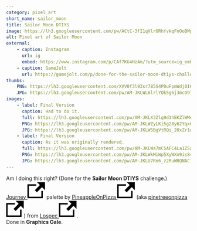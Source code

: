 ```yaml
---
category: pixel_art
short_name: sailor_moon
title: Sailor Moon DTIYS
image: https://lh3.googleusercontent.com/pw/ACtC-3fI1qXlrORhfvkqFnOoBWpEV-4aL0QS2nHpJccrDV_qQ37so2FBoElefmPi7FPSgU7sLiZk6KmTWJQ5kT-qgbMcWg5Wv88GoyZKeI6_Gf2R2vszmzXjWkwBowxleg2O00YdXhuMdYZ9pXrWQDG0hmfA=w1200-h630-no?authuser=0
alt: Pixel art of Sailor Moon
external:
    - caption: Instagram
      url: ig
      embed: https://www.instagram.com/p/CAf7KG4HzAm/?utm_source=ig_embed&amp;utm_campaign=loading
    - caption: GameJolt
      url: https://gamejolt.com/p/done-for-the-sailor-moon-dtiys-challenge-back-in-may-journey-pa-mxcdmkrw
thumbs:
    PNG: https://lh3.googleusercontent.com/XVV0f3l93sr785S4P0uFpmWdj0I6QF9pcmOYmgf4voy0V1c_0SKyLw67Ri2IA-uQN-51WMSf8qnQy6ut47G-c-U4DD56wtKQjfiXUrUSlxEdOOhXH9quqPvHLthn7RXAGydclyJFmyTIcQ8vH0_yBp7gyVKVTUbh_9wOVHqpBsmtVS0KJCeKdWrrV1H4fhQySL70W1KN0Ld2EvwQhMaPMjyCvQV1LltW-8RSIiMl_gfC2-9oeVkO74u_fgy29jT9qbGRqyr6mC9Ak9OE0kKLxHMPEX-xbZ40q_YyDx8ALSHJQufjrEkcuPCSu9YlIV6fpxU2su3BFwv8tSy7lmSRIwMein1DricxRl2fZPvtW5Rrn9dJ9Tvmu8ySETUjZkjeznAt8v0mSSNiahgJEB-bTQJDMemO-w_Iui_YSOpjlQ5EaghbWDf1-M03eO14NQ5h-CHnNU7H7bdXDDhLJjC5XqEwB1xbDSh77l8dwvd0bl5gquhS0vRVhVFcuvqm6BkJdjVcJSJbGJstte-VKZ4e7_dJ1AW_YPrhdFusHYs7l13RfQCkvlduvW83rDt8oi4DXtuU3yGsm5zH8a97xU_SJJo8W7bTchv5f8t4PNGUqdGlLd6MpoTCch3u3qhltVkPMvJhyk-LBo9PCsP-3LdeKU-XUKZYbBau6UhzeStP754-OcGB6x_gfHR06mldzfZy2_8G7EkTQ2fN4FC7y-sSGoTuGFSf_WA1q15GIT-evzKe7p80bm1u_MKtzGzIm9RNxaF5gr93eSeZzAGb
    JPG: https://lh3.googleusercontent.com/pw/AM-JKLWL6lrlYQk5g6j3mcO9lpPKmxbnpfpn-0AvOqrChOST1VKbvPu2edHgGWi-7lkluIdQmajHh3RNLE5l_kss6rnY56jQ-XHoHuV2j2nRYCHepZBZ9UB5kyD0y65o4pmltb9DGPzYTqLXM-9gXJqnlXV2
images:
    - label: Final Version
      caption: Had to do it.
      full: https://lh3.googleusercontent.com/pw/AM-JKLX3Zlg9d1hEKZlWMenV_GRc6N6eJIYrhm7U-21QZHvZ7kUsC7ZdUnDmNsBqSHBsVnC4k2bX00Ve8hU7wZaYeLn1z_PUqjLIT4evOFDPuTSF2RW_8qsCTeVvgQ-jIeWQv4WixfVO0bZhqGtSZ6PxtP67=s1080
      PNG: https://lh3.googleusercontent.com/pw/AM-JKLWZyLKi5g28y62YqxQG7z2VtCpLsNVua_O19Q4bW-mLk1odFlBeuaFULxMR7xl5-FHkk4NZVVpn1y777a5IHFbguym0HUSSwUEFxNRcwJnVHR_ST9Rzp_8v4X2teWghRJI337V9pLOIEOn8jZkWNlax
      JPG: https://lh3.googleusercontent.com/pw/AM-JKLW5BgVtRQi_20xZr1w-RpRiiKSbjHSYes6azh5zzA3mVmC38MVQx-Hfjb2BASfywszgweYw-9SWmO0yTkevF-7Ybp_n0Wp_-sijl4yQDH4WaCeljx0l1h7TFp4eWu1eOoUxmaNR2sm8WBzWW0t3B8h5
    - label: Final Version
      caption: As it was originally rendered.
      full: https://lh3.googleusercontent.com/pw/AM-JKLWa7mC5AFC4La1ZSaEHp_LwTB4GrdL1ih5J6wsZMFxR_EFxcxr7kYNsbdS7-CANyx61KPDt72Szs3umit5a7tQsMNgsxIa4ORCXq1i8TqJsgiY0u1Y4WuilyQEaCS4-77oTxbIWS_YGR5vEgkO0WAhZ=s1080
      PNG: https://lh3.googleusercontent.com/pw/AM-JKLWkMiWp5XyWXn9is84pE07ghPu6Mpmkcfl9qS7MxcKUYbT0BHlCv8wnAPMDwZ-6ZXxbM9MzDHiE2wsIpwQpxiLpBpcd3NSRuREiuQeFe2TtKjPkHy2LDLcyIjmVPUZYM6rOhp5JxjbYjfljX3eZ8HWO
      JPG: https://lh3.googleusercontent.com/pw/AM-JKLU7Rn6_z2RuWRQNACfpixStRyYHZHAhXrNnWRn_fLE9-kq564eXyQsjPX1jbVTwcZHlxp1n68a_PFH9buBIgZhWSSu8GQyk7vV6U9nb3P3XlXUth67tauzwsmhsKDESqSOm6EmZWm3lcGDSqCog07qU
---
```


Am I doing this right? (Done for the **Sailor Moon DTIYS** challenge.)  
[Journey <img src="/assets/images/icons/external.svg" alt="External Link" class="external-icon">](https://lospec.com/palette-list/journey) palette by [PineappleOnPizza <img src="/assets/images/icons/external.svg" alt="External Link" class="external-icon">](https://lospec.com/pinetreepizza) (aka [pinetreeonpizza <img src="/assets/images/icons/external.svg" alt="External Link" class="external-icon">](https://www.instagram.com/pinetreeonpizza/)) from [Lospec <img src="/assets/images/icons/external.svg" alt="External Link" class="external-icon">](https://lospec.com/).  
Done in **Graphics Gale**.
